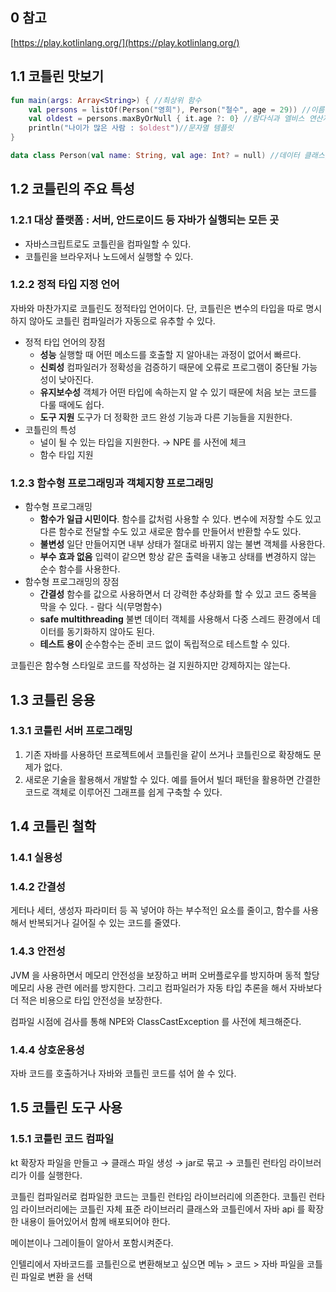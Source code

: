 ## 0 참고

[https://play.kotlinlang.org/](https://play.kotlinlang.org/)

## 1.1 코틀린 맛보기

```kotlin
fun main(args: Array<String>) { //최상위 함수
    val persons = listOf(Person("영희"), Person("철수", age = 29)) //이름 붙인 파라미터
    val oldest = persons.maxByOrNull { it.age ?: 0} //람다식과 엘비스 연산자
    println("나이가 많은 사람 : $oldest")//문자열 템플릿
}

data class Person(val name: String, val age: Int? = null) //데이터 클래스, null 이 될 수 있는 타입과 파라미터 디폴트 값 
```

## 1.2 코틀린의 주요 특성

### 1.2.1 대상 플랫폼 : 서버, 안드로이드 등 자바가 실행되는 모든 곳

- 자바스크립트로도 코틀린을 컴파일할 수 있다.
- 코틀린을 브라우저나 노드에서 실행할 수 있다.

### 1.2.2 정적 타입 지정 언어

자바와 마찬가지로 코틀린도 정적타입 언어이다. 단, 코틀린은 변수의 타입을 따로 명시하지 않아도 코틀린 컴파일러가 자동으로 유추할 수 있다.

- 정적 타입 언어의 장점
    - **성능** 실행할 때 어떤 메소드를 호출할 지 알아내는 과정이 없어서 빠르다.
    - **신뢰성** 컴파일러가 정확성을 검증하기 때문에 오류로 프로그램이 중단될 가능성이 낮아진다.
    - **유지보수성** 객체가 어떤 타입에 속하는지 알 수 있기 때문에 처음 보는 코드를 다룰 때에도 쉽다.
    - **도구 지원** 도구가 더 정확한 코드 완성 기능과 다른 기능들을 지원한다.
- 코틀린의 특성
    - 널이 될 수 있는 타입을 지원한다. → NPE 를 사전에 체크
    - 함수 타입 지원

### 1.2.3 함수형 프로그래밍과 객체지향 프로그래밍

- 함수형 프로그래밍
    - **함수가 일급 시민이다**. 함수를 값처럼 사용할 수 있다. 변수에 저장할 수도 있고 다른 함수로 전달할 수도 있고 새로운 함수를 만들어서 반환할 수도 있다.
    - **불변성** 일단 만들어지면 내부 상태가 절대로 바뀌지 않는 불변 객체를 사용한다.
    - **부수 효과 없음** 입력이 같으면 항상 같은 출력을 내놓고 상태를 변경하지 않는 순수 함수를 사용한다.
- 함수형 프로그래밍의 장점
    - **간결성** 함수를 값으로 사용하면서 더 강력한 추상화를 할 수 있고 코드 중복을 막을 수 있다. - 람다 식(무명함수)
    - **safe multithreading** 불변 데이터 객체를 사용해서 다중 스레드 환경에서 데이터를 동기화하지 않아도 된다.
    - **테스트 용이** 순수함수는 준비 코드 없이 독립적으로 테스트할 수 있다.

코틀린은 함수형 스타일로 코드를 작성하는 걸 지원하지만 강제하지는 않는다.

## 1.3 코틀린 응용

### 1.3.1 코틀린 서버 프로그래밍

1. 기존 자바를 사용하던 프로젝트에서 코틀린을 같이 쓰거나 코틀린으로 확장해도 문제가 없다.
2. 새로운 기술을 활용해서 개발할 수 있다. 예를 들어서 빌더 패턴을 활용하면 간결한 코드로 객체로 이루어진 그래프를 쉽게 구축할 수 있다.

## 1.4 코틀린 철학

### 1.4.1 실용성

### 1.4.2 간결성

게터나 세터, 생성자 파라미터 등 꼭 넣어야 하는 부수적인 요소를 줄이고, 함수를 사용해서 반복되거나 길어질 수 있는 코드를 줄였다.

### 1.4.3 안전성

JVM 을 사용하면서 메모리 안전성을 보장하고 버퍼 오버플로우를 방지하며 동적 할당 메모리 사용 관련 에러를 방지한다. 그리고 컴파일러가 자동 타입 추론을 해서 자바보다 더 적은 비용으로 타입 안전성을 보장한다.

컴파일 시점에 검사를 통해 NPE와 ClassCastException 를 사전에 체크해준다. 

### 1.4.4 상호운용성

자바 코드를 호출하거나 자바와 코틀린 코드를 섞어 쓸 수 있다. 

## 1.5 코틀린 도구 사용

### 1.5.1 코틀린 코드 컴파일

kt 확장자 파일을 만들고 → 클래스 파일 생성 → jar로 묶고 → 코틀린 런타임 라이브러리가 이를 실행한다.

코틀린 컴파일러로 컴파일한 코드는 코틀린 런타임 라이브러리에 의존한다. 코틀린 런타임 라이브러리에는 코틀린 자체 표준 라이브러리 클래스와 코틀린에서 자바 api 를 확장한 내용이 들어있어서 함께 배포되어야 한다.

메이븐이나 그레이들이 알아서 포함시켜준다.

인텔리에서 자바코드를 코틀린으로 변환해보고 싶으면 메뉴 > 코드 > 자바 파일을 코틀린 파일로 변환 을 선택
